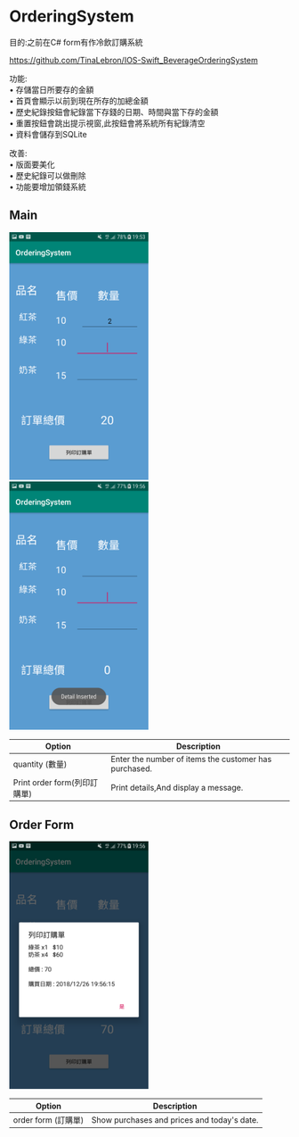 # OrderingSystem

目的:之前在C# form有作冷飲訂購系統

https://github.com/TinaLebron/IOS-Swift_BeverageOrderingSystem


功能:  <br>
       • 存儲當日所要存的金額 <br>
	     • 首頁會顯示以前到現在所存的加總金額 <br>
	     • 歷史紀錄按鈕會紀錄當下存錢的日期、時間與當下存的金額 <br>
	     • 重置按鈕會跳出提示視窗,此按鈕會將系統所有紀錄清空 <br>
	     • 資料會儲存到SQLite

改善: <br>
     • 版面要美化 <br>
		 • 歷史紀錄可以做刪除 <br>
	   • 功能要增加領錢系統 <br>

## Main 

<img src="https://github.com/TinaLebron/OrderingSystem/blob/master/Screenshot_20181226-195339.png" width="250"  />&nbsp;
<img src="https://github.com/TinaLebron/OrderingSystem/blob/master/Screenshot_20181226-195647.png" width="250"  />

| Option | Description |
| ------ | ----------- |
| quantity (數量)   | Enter the number of items the customer has purchased. |
| Print order form(列印訂購單) | Print details,And display a message. |


## Order Form

<img src="https://github.com/TinaLebron/OrderingSystem/blob/master/Screenshot_20181226-195620.png" width="250"  />

| Option | Description |
| ------ | ----------- |
| order form (訂購單)   | Show purchases and prices and today's date. |
